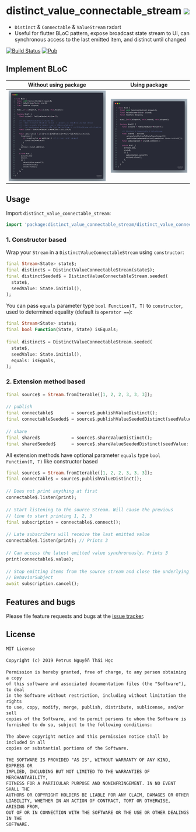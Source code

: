 # distinct_value_connectable_stream <img src="https://avatars3.githubusercontent.com/u/6407041?s=200&v=4" width="32">
- `Distinct` & `Connectable` & `ValueStream` rxdart
- Useful for flutter BLoC pattern, expose broadcast state stream to UI, can synchronous access to the last emitted item, and distinct until changed

[![Build Status](https://travis-ci.org/hoc081098/distinct_value_connectable_stream.svg?branch=master)](https://travis-ci.org/hoc081098/distinct_value_connectable_stream) [![Pub](https://img.shields.io/pub/v/distinct_value_connectable_stream.svg)](https://pub.dartlang.org/packages/distinct_value_connectable_stream)

## Implement BLoC

|                   Without using package |   Using package  |
| --------------------------------------- | ------------------- | 
|<img src="https://raw.githubusercontent.com/hoc081098/hoc081098.github.io/master/distinct_value_connectable_stream/carbon%20(18).png" width="960">  | <img src="https://github.com/hoc081098/hoc081098.github.io/raw/master/distinct_value_connectable_stream/carbon%20(19).png" width="720">  |

## Usage

Import `distinct_value_connectable_stream`:

```dart
import 'package:distinct_value_connectable_stream/distinct_value_connectable_stream.dart';
```

### 1. Constructor based

Wrap your `Stream` in a `DistinctValueConnectableStream` using `constructor`:

```dart
final Stream<State> state$;
final distinct$ = DistinctValueConnectableStream(state$);
final distinctSeeded$ = DistinctValueConnectableStream.seeded(
  state$,
  seedValue: State.initial(),
);
```

You can pass `equals` parameter type `bool Function(T, T)` to `constructor`, used to determined equality (default is `operator ==`):

```dart
final Stream<State> state$;
final bool Function(State, State) isEquals;

final distinct$ = DistinctValueConnectableStream.seeded(
  state$,
  seedValue: State.initial(),
  equals: isEquals,
);
```

### 2. Extension method based

```dart
final source$ = Stream.fromIterable([1, 2, 2, 3, 3, 3]);

// publish
final connectable$       = source$.publishValueDistinct();
final connectableSeeded$ = source$.publishValueSeededDistinct(seedValue: 0);

// share
final shared$            = source$.shareValueDistinct();
final sharedSeeded$      = source$.shareValueSeededDistinct(seedValue: 0);
```

All extension methods have optional parameter `equals` type `bool Function(T, T)` like constructor based

```dart
final source$ = Stream.fromIterable([1, 2, 2, 3, 3, 3]);
final connectable$ = source$.publishValueDistinct();

// Does not print anything at first
connectable$.listen(print);

// Start listening to the source Stream. Will cause the previous
// line to start printing 1, 2, 3
final subscription = connectable$.connect();

// Late subscribers will receive the last emitted value
connectable$.listen(print); // Prints 3

// Can access the latest emitted value synchronously. Prints 3
print(connectable$.value);

// Stop emitting items from the source stream and close the underlying
// BehaviorSubject
await subscription.cancel();
```

## Features and bugs

Please file feature requests and bugs at the [issue tracker][tracker].

[tracker]: https://github.com/hoc081098/distinct_value_connectable_stream/issues

License
-------
    MIT License

    Copyright (c) 2019 Petrus Nguyễn Thái Học

    Permission is hereby granted, free of charge, to any person obtaining a copy
    of this software and associated documentation files (the "Software"), to deal
    in the Software without restriction, including without limitation the rights
    to use, copy, modify, merge, publish, distribute, sublicense, and/or sell
    copies of the Software, and to permit persons to whom the Software is
    furnished to do so, subject to the following conditions:

    The above copyright notice and this permission notice shall be included in all
    copies or substantial portions of the Software.

    THE SOFTWARE IS PROVIDED "AS IS", WITHOUT WARRANTY OF ANY KIND, EXPRESS OR
    IMPLIED, INCLUDING BUT NOT LIMITED TO THE WARRANTIES OF MERCHANTABILITY,
    FITNESS FOR A PARTICULAR PURPOSE AND NONINFRINGEMENT. IN NO EVENT SHALL THE
    AUTHORS OR COPYRIGHT HOLDERS BE LIABLE FOR ANY CLAIM, DAMAGES OR OTHER
    LIABILITY, WHETHER IN AN ACTION OF CONTRACT, TORT OR OTHERWISE, ARISING FROM,
    OUT OF OR IN CONNECTION WITH THE SOFTWARE OR THE USE OR OTHER DEALINGS IN THE
    SOFTWARE.
